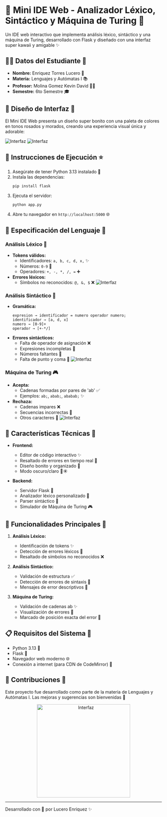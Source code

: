 # 🌸 Mini IDE Web - Analizador Léxico, Sintáctico y Máquina de Turing 🎀

Un IDE web interactivo que implementa análisis léxico, sintáctico y una máquina de Turing, desarrollado con Flask y diseñado con una interfaz super kawaii y amigable ✨

## 👩‍💻 Datos del Estudiante 💖

- **Nombre:** Enriquez Torres Lucero 🌺
- **Materia:** Lenguajes y Autómatas I 📚
- **Profesor:** Molina Gomez Kevin David 👨‍🏫
- **Semestre:** 6to Semestre 🎓

## 🎨 Diseño de Interfaz 🌈

El Mini IDE Web presenta un diseño super bonito con una paleta de colores en tonos rosados y morados, creando una experiencia visual única y adorable:

![Interfaz](interfaz.jpg)
![Interfaz](interfaz2.jpg)

## 🚀 Instrucciones de Ejecución ⭐

1. Asegúrate de tener Python 3.13 instalado 🐍
2. Instala las dependencias:
   ```bash
   pip install flask
   ```
3. Ejecuta el servidor:
   ```bash
   python app.py
   ```
4. Abre tu navegador en `http://localhost:5000` 🌐

## 📝 Especificación del Lenguaje 💫

### Análisis Léxico 🎯
- **Tokens válidos:**
  - Identificadores: `a, b, c, d, x,` ✨
  - Números: `0-9` 🔢
  - Operadores: `+, -, *, /, =` ➕
- **Errores léxicos:**
  - Símbolos no reconocidos: `@, &, $` ❌
![Interfaz](lexico.jpg)

### Análisis Sintáctico 🎨
- **Gramática:**
  ```
  expresion → identificador = numero operador numero;
  identificador → [a, d, x]
  numero → [0-9]+
  operador → [+-*/]
  ```
- **Errores sintácticos:**
  - Falta de operador de asignación ❌
  - Expresiones incompletas 🚫
  - Números faltantes 🔢
  - Falta de punto y coma 📝
![Interfaz](sintactico.jpg)

### Máquina de Turing 🎮
- **Acepta:**
  - Cadenas formadas por pares de 'ab' ✅
  - Ejemplos: `ab;`, `abab;`, `ababab;` ✨
- **Rechaza:**
  - Cadenas impares ❌
  - Secuencias incorrectas 🚫
  - Otros caracteres 💫
![Interfaz](turing.jpg)

## 🔧 Características Técnicas 💝

- **Frontend:**
  - Editor de código interactivo ✨
  - Resaltado de errores en tiempo real 🎯
  - Diseño bonito y organizado 🌈
  - Modo oscuro/claro 🌙☀️

- **Backend:**
  - Servidor Flask 🐍
  - Analizador léxico personalizado 🎨
  - Parser sintáctico 📝
  - Simulador de Máquina de Turing 🎮

## 🎯 Funcionalidades Principales 🌟

1. **Análisis Léxico:**
   - Identificación de tokens ✨
   - Detección de errores léxicos 🚫
   - Resaltado de símbolos no reconocidos ❌

2. **Análisis Sintáctico:**
   - Validación de estructura ✅
   - Detección de errores de sintaxis 🚫
   - Mensajes de error descriptivos 💭

3. **Máquina de Turing:**
   - Validación de cadenas ab ✨
   - Visualización de errores 🎯
   - Marcado de posición exacta del error 📍

## 📋 Requisitos del Sistema 🎀

- Python 3.13 🐍
- Flask 🌸
- Navegador web moderno 🌐
- Conexión a internet (para CDN de CodeMirror) 💫

## 🤝 Contribuciones 🌟

Este proyecto fue desarrollado como parte de la materia de Lenguajes y Autómatas I. Las mejoras y sugerencias son bienvenidas 💝

<p align="center">
  <img src="conejito.jpg" alt="Interfaz" width="300">
</p>

---
Desarrollado con 💖 por Lucero Enriquez ✨

